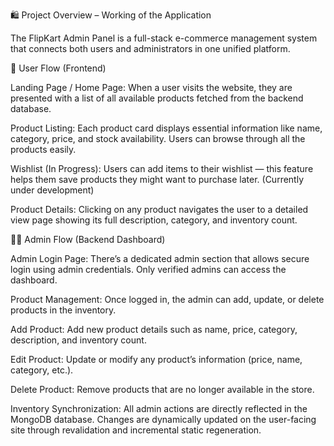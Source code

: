 🛍️ Project Overview – Working of the Application

The FlipKart Admin Panel is a full-stack e-commerce management system that connects both users and administrators in one unified platform.

🧭 User Flow (Frontend)

Landing Page / Home Page:
When a user visits the website, they are presented with a list of all available products fetched from the backend database.

Product Listing:
Each product card displays essential information like name, category, price, and stock availability.
Users can browse through all the products easily.

Wishlist (In Progress):
Users can add items to their wishlist — this feature helps them save products they might want to purchase later.
(Currently under development)

Product Details:
Clicking on any product navigates the user to a detailed view page showing its full description, category, and inventory count.

🧑‍💼 Admin Flow (Backend Dashboard)

Admin Login Page:
There’s a dedicated admin section that allows secure login using admin credentials.
Only verified admins can access the dashboard.

Product Management:
Once logged in, the admin can add, update, or delete products in the inventory.

Add Product: Add new product details such as name, price, category, description, and inventory count.

Edit Product: Update or modify any product’s information (price, name, category, etc.).

Delete Product: Remove products that are no longer available in the store.

Inventory Synchronization:
All admin actions are directly reflected in the MongoDB database.
Changes are dynamically updated on the user-facing site through revalidation and incremental static regeneration.

